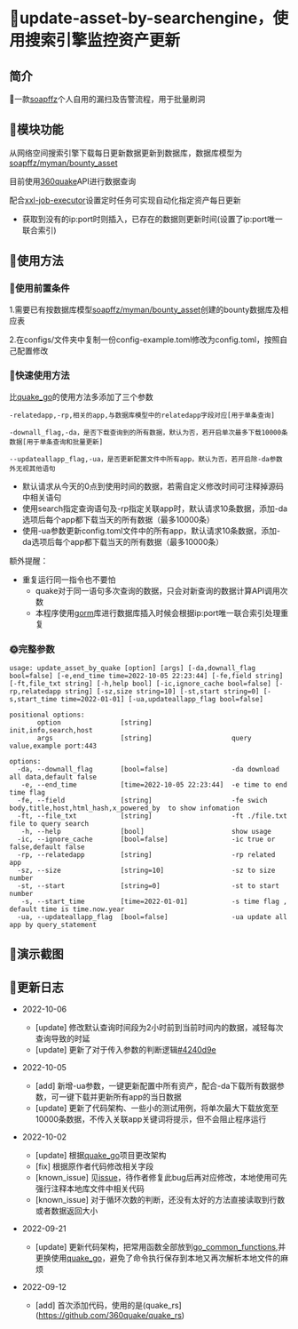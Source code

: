 # 🚁update-asset-by-searchengine，使用搜索引擎监控资产更新

## 简介

🌟一款[soapffz](https://github.com/soapffz)个人自用的漏扫及告警流程，用于批量刷洞

## 🥐模块功能

从网络空间搜索引擎下载每日更新数据更新到数据库，数据库模型为[soapffz/myman/bounty_asset](https://github.com/soapffz/myman/blob/main/bounty-database/bounty_asset.sql)

目前使用[360quake](https://quake.360.cn/quake/#/index)API进行数据查询

配合[xxl-job-executor](https://github.com/soapffz/myman/tree/main/xxl-job-executor)设置定时任务可实现自动化指定资产每日更新

 - 获取到没有的ip:port时则插入，已存在的数据则更新时间(设置了ip:port唯一联合索引)

## 🍣使用方法

### 🪷使用前置条件

1.需要已有按数据库模型[soapffz/myman/bounty_asset](https://github.com/soapffz/myman/blob/main/bounty-database/bounty_asset.sql)创建的bounty数据库及相应表

2.在configs/文件夹中复制一份config-example.toml修改为config.toml，按照自己配置修改



### 🌹快速使用方法

比[quake_go](https://github.com/360quake/quake_go)的使用方法多添加了三个参数

```
-relatedapp,-rp,相关的app,与数据库模型中的relatedapp字段对应[用于单条查询]

-downall_flag,-da，是否下载查询到的所有数据，默认为否，若开启单次最多下载10000条数据[用于单条查询和批量更新]

--updateallapp_flag,-ua，是否更新配置文件中所有app，默认为否，若开启除-da参数外无视其他语句
```

 - 默认请求从今天的0点到使用时间的数据，若需自定义修改时间可注释掉源码中相关语句
 - 使用search指定查询语句及-rp指定关联app时，默认请求10条数据，添加-da选项后每个app都下载当天的所有数据（最多10000条）
 - 使用-ua参数更新config.toml文件中的所有app，默认请求10条数据，添加-da选项后每个app都下载当天的所有数据（最多10000条）

额外提醒：
 - 重复运行同一指令也不要怕
   - quake对于同一语句多次查询的数据，只会对新查询的数据计算API调用次数
   - 本程序使用[gorm](https://gorm.io/zh_CN/docs/index.html)库进行数据库插入时候会根据ip:port唯一联合索引处理重复




### 🌞完整参数

```
usage: update_asset_by_quake [option] [args] [-da,downall_flag bool=false] [-e,end_time time=2022-10-05 22:23:44] [-fe,field string] [-ft,file_txt string] [-h,help bool] [-ic,ignore_cache bool=false] [-rp,relatedapp string] [-sz,size string=10] [-st,start string=0] [-s,start_time time=2022-01-01] [-ua,updateallapp_flag bool=false]

positional options:
       option               [string]                    init,info,search,host
       args                 [string]                    query value,example port:443

options:
  -da, --downall_flag       [bool=false]                -da download all data,default false
   -e, --end_time           [time=2022-10-05 22:23:44]  -e time to end time flag
  -fe, --field              [string]                    -fe swich body,title,host,html_hash,x_powered_by  to show infomation
  -ft, --file_txt           [string]                    -ft ./file.txt file to query search
   -h, --help               [bool]                      show usage
  -ic, --ignore_cache       [bool=false]                -ic true or false,default false
  -rp, --relatedapp         [string]                    -rp related app 
  -sz, --size               [string=10]                 -sz to size number 
  -st, --start              [string=0]                  -st to start number
   -s, --start_time         [time=2022-01-01]           -s time flag , default time is time.now.year
  -ua, --updateallapp_flag  [bool=false]                -ua update all app by query_statement
```

## 🎂演示截图

## 🥃更新日志

 - 2022-10-06
    - [update] 修改默认查询时间段为2小时前到当前时间内的数据，减轻每次查询导致的时延
    - [update] 更新了对于传入参数的判断逻辑[#4240d9e](https://github.com/soapffz/myman/commit/4240d9e0e0f1a9821a3e97c5e1d6e9f1314d8522)

 - 2022-10-05
    - [add] 新增-ua参数，一键更新配置中所有资产，配合-da下载所有数据参数，可一键下载并更新所有app的当日数据
    - [update] 更新了代码架构、一些小的测试用例，将单次最大下载放宽至10000条数据，不传入关联app关键词将提示，但不会阻止程序运行

 - 2022-10-02
    - [update] 根据[quake_go](https://github.com/360quake/quake_go)项目更改架构
    - [fix] 根据原作者代码修改相关字段
    - [known_issue] 见[issue](https://github.com/360quake/quake_go/issues/14)，待作者修复此bug后再对应修改，本地使用可先强行注释本地库文件中相关代码
    - [known_issue] 对于循环次数的判断，还没有太好的方法直接读取到行数或者数据返回大小

 - 2022-09-21
    - [update] 更新代码架构，把常用函数全部放到[go_common_functions](go_common_functions),并更换使用[quake_go](https://github.com/360quake/quake_go)，避免了命令执行保存到本地又再次解析本地文件的麻烦

 - 2022-09-12
    - [add] 首次添加代码，使用的是(quake_rs](https://github.com/360quake/quake_rs)